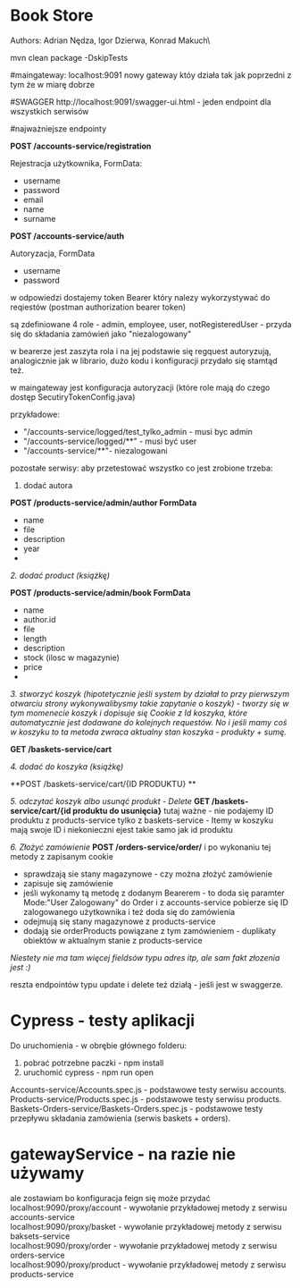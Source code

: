 # Book Store
Authors: Adrian Nędza, Igor Dzierwa, Konrad Makuch\

mvn clean package -DskipTests

#maingateway: localhost:9091
nowy gateway któy działa tak jak poprzedni z tym że w miarę dobrze

#SWAGGER
http://localhost:9091/swagger-ui.html - jeden endpoint dla wszystkich serwisów

#najważniejsze endpointy

**POST /accounts-service/registration**

Rejestracja użytkownika, FormData:
 - username
 - password
 - email
 - name
 - surname

**POST /accounts-service/auth**

Autoryzacja, FormData
- username
- password

w odpowiedzi dostajemy token Bearer
który nalezy wykorzystywać do reqiestów
(postman authorization bearer token) 

są zdefiniowane 4 role - admin, employee, user, notRegisteredUser - przyda się do składania zamówień jako "niezalogowany"

w bearerze jest zaszyta rola i na jej podstawie się regquest autoryzują, analogicznie jak w librario, dużo kodu i konfiguracji przydało się stamtąd też.

w maingateway jest konfiguracja autoryzacji (które role mają do czego dostęp SecutiryTokenConfig.java)

przykładowe:
 - "/accounts-service/logged/test_tylko_admin - musi byc admin
 - "/accounts-service/logged/**" - musi być user
 - "/accounts-service/**"- niezalogowani
   

pozostałe serwisy:
aby przetestować wszystko co jest zrobione trzeba:  
1. dodać autora   
  
**POST /products-service/admin/author FormData**
- name
- file
- description
- year
- 
*2. dodać product (książkę)*
  
**POST /products-service/admin/book FormData**
- name
- author.id
- file
- length
- description
- stock (ilosc w magazynie)
- price
- 
*3. stworzyć koszyk (hipotetycznie jeśli system by działał to przy pierwszym otwarciu strony wykonywalibysmy takie zapytanie o koszyk) - tworzy się w tym momenecie koszyk i dopisuje się Cookie z Id koszyka, które automatycznie jest dodawane do kolejnych requestów. No i jeśli mamy coś w koszyku to ta metoda zwraca aktualny stan koszyka - produkty + sumę.*
  
**GET /baskets-service/cart**

*4. dodać do koszyka (książkę)*
  
**POST /baskets-service/cart/{ID PRODUKTU} **

*5. odczytać koszyk albo usunąć produkt - Delete*
**GET /baskets-service/cart/{id produktu do usunięcia}**
tutaj ważne - nie podajemy ID produktu z products-service tylko z baskets-service - Itemy w koszyku mają swoje ID i niekonieczni ejest takie samo jak id produktu

*6. Złożyć zamówienie*
**POST /orders-service/order/**
i po wykonaniu tej metody z zapisanym cookie 
- sprawdzają sie stany magazynowe - czy można złożyć zamówienie
- zapisuje się zamówienie
- jeśli wykonamy tą metodę z dodanym Bearerem - to doda się paramter Mode:"User Zalogowany" do Order i z accounts-service pobierze się ID zalogowanego użytkownika i też doda się do zamówienia
- odejmują się stany magazynowe z products-service
- dodają sie orderProducts powiązane z tym zamówieniem - duplikaty obiektów w aktualnym stanie z products-service

*Niestety nie ma tam więcej fieldsów typu adres itp, ale sam fakt złozenia jest :)*

reszta endpointów typu update i delete też działą - jeśli jest w swaggerze.

# Cypress - testy aplikacji
Do uruchomienia - w obrębie głównego folderu:
1) pobrać potrzebne paczki - npm install
2) uruchomić cypress - npm run open

Accounts-service/Accounts.spec.js - podstawowe testy serwisu accounts.
Products-service/Products.spec.js - podstawowe testy serwisu products.
Baskets-Orders-service/Baskets-Orders.spec.js - podstawowe testy przepływu składania zamówienia (serwis baskets + orders).

# gatewayService - na razie nie używamy
ale zostawiam bo konfiguracja feign się może przydać
localhost:9090/proxy/account - wywołanie przykładowej metody z serwisu accounts-service\
localhost:9090/proxy/basket - wywołanie przykładowej metody z serwisu baksets-service\
localhost:9090/proxy/order - wywołanie przykładowej metody z serwisu orders-service\
localhost:9090/proxy/product - wywołanie przykładowej metody z serwisu products-service

